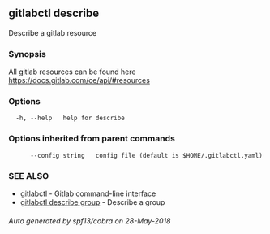 ## gitlabctl describe

Describe a gitlab resource

### Synopsis

All gitlab resources can be found here https://docs.gitlab.com/ce/api/#resources

### Options

```
  -h, --help   help for describe
```

### Options inherited from parent commands

```
      --config string   config file (default is $HOME/.gitlabctl.yaml)
```

### SEE ALSO

* [gitlabctl](gitlabctl.md)	 - Gitlab command-line interface
* [gitlabctl describe group](gitlabctl_describe_group.md)	 - Describe a group

###### Auto generated by spf13/cobra on 28-May-2018
